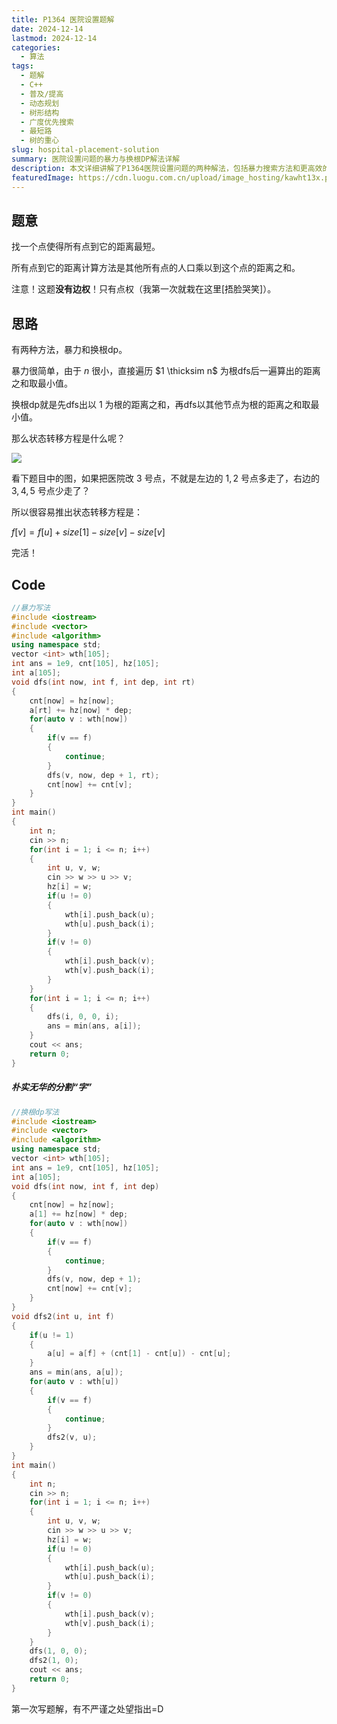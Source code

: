 ```yaml
---
title: P1364 医院设置题解
date: 2024-12-14
lastmod: 2024-12-14
categories:
  - 算法
tags:
  - 题解
  - C++
  - 普及/提高
  - 动态规划
  - 树形结构
  - 广度优先搜索
  - 最短路
  - 树的重心
slug: hospital-placement-solution
summary: 医院设置问题的暴力与换根DP解法详解
description: 本文详细讲解了P1364医院设置问题的两种解法，包括暴力搜索方法和更高效的换根动态规划技术，分析了树形结构上的最优位置选择策略。
featuredImage: https://cdn.luogu.com.cn/upload/image_hosting/kawht13x.png
---
```


## 题意
找一个点使得所有点到它的距离最短。

所有点到它的距离计算方法是其他所有点的人口乘以到这个点的距离之和。

注意！这题**没有边权**！只有点权（我第一次就栽在这里[捂脸哭笑]）。

## 思路

有两种方法，暴力和换根dp。

暴力很简单，由于 $n$ 很小，直接遍历 $1 \thicksim n$ 为根dfs后一遍算出的距离之和取最小值。

换根dp就是先dfs出以 $1$ 为根的距离之和，再dfs以其他节点为根的距离之和取最小值。

那么状态转移方程是什么呢？

![](https://cdn.luogu.com.cn/upload/image_hosting/kawht13x.png)

看下题目中的图，如果把医院改 $3$ 号点，不就是左边的 $1, 2$ 号点多走了，右边的 $3, 4, 5$ 号点少走了？

所以很容易推出状态转移方程是：

$f[v]=f[u]+size[1]−size[v]−size[v]$

完活！

## Code


```cpp
//暴力写法
#include <iostream>
#include <vector>
#include <algorithm>
using namespace std;
vector <int> wth[105];
int ans = 1e9, cnt[105], hz[105];
int a[105];
void dfs(int now, int f, int dep, int rt)
{
    cnt[now] = hz[now];
    a[rt] += hz[now] * dep;
    for(auto v : wth[now])
    {
        if(v == f)
        {
            continue;
        }
        dfs(v, now, dep + 1, rt);
        cnt[now] += cnt[v];
    }
}
int main()
{
    int n;
    cin >> n;
    for(int i = 1; i <= n; i++)
    {
        int u, v, w;
        cin >> w >> u >> v;
        hz[i] = w;
        if(u != 0)
        {
            wth[i].push_back(u);
            wth[u].push_back(i);
        }
        if(v != 0)
        {
            wth[i].push_back(v);
            wth[v].push_back(i);
        }
    }
    for(int i = 1; i <= n; i++)
    {
        dfs(i, 0, 0, i);
        ans = min(ans, a[i]);
    }
    cout << ans;
    return 0;
}
```

##### 朴实无华的分割“字”


```cpp
//换根dp写法
#include <iostream>
#include <vector>
#include <algorithm>
using namespace std;
vector <int> wth[105];
int ans = 1e9, cnt[105], hz[105];
int a[105];
void dfs(int now, int f, int dep)
{
    cnt[now] = hz[now];
    a[1] += hz[now] * dep;
    for(auto v : wth[now])
    {
        if(v == f)
        {
            continue;
        }
        dfs(v, now, dep + 1);
        cnt[now] += cnt[v];
    }
}
void dfs2(int u, int f)
{
    if(u != 1)
    {
        a[u] = a[f] + (cnt[1] - cnt[u]) - cnt[u];
    }
    ans = min(ans, a[u]);
    for(auto v : wth[u])
    {
        if(v == f)
        {
            continue;
        }
        dfs2(v, u);
    }
}
int main()
{
    int n;
    cin >> n;
    for(int i = 1; i <= n; i++)
    {
        int u, v, w;
        cin >> w >> u >> v;
        hz[i] = w;
        if(u != 0)
        {
            wth[i].push_back(u);
            wth[u].push_back(i);
        }
        if(v != 0)
        {
            wth[i].push_back(v);
            wth[v].push_back(i);
        }
    }
    dfs(1, 0, 0);
    dfs2(1, 0);
    cout << ans;
    return 0;
}
```
第一次写题解，有不严谨之处望指出=D